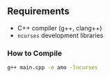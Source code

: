## Requirements

- C++ compiler (g++, clang++)
- `ncurses` development libraries

### How to Compile

```bash
g++ main.cpp -o amo -lncurses
